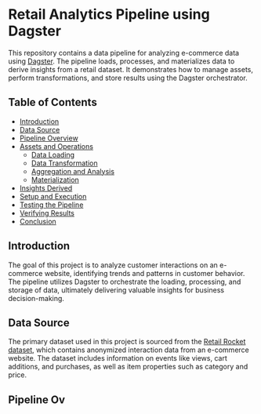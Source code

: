 # Retail Analytics Pipeline using Dagster

This repository contains a data pipeline for analyzing e-commerce data using [Dagster](https://dagster.io/). The pipeline loads, processes, and materializes data to derive insights from a retail dataset. It demonstrates how to manage assets, perform transformations, and store results using the Dagster orchestrator.

## Table of Contents

-   [Introduction](#introduction)
-   [Data Source](#data-source)
-   [Pipeline Overview](#pipeline-overview)
-   [Assets and Operations](#assets-and-operations)
    -   [Data Loading](#data-loading)
    -   [Data Transformation](#data-transformation)
    -   [Aggregation and Analysis](#aggregation-and-analysis)
    -   [Materialization](#materialization)
-   [Insights Derived](#insights-derived)
-   [Setup and Execution](#setup-and-execution)
-   [Testing the Pipeline](#testing-the-pipeline)
-   [Verifying Results](#verifying-results)
-   [Conclusion](#conclusion)

## Introduction

The goal of this project is to analyze customer interactions on an e-commerce website, identifying trends and patterns in customer behavior. The pipeline utilizes Dagster to orchestrate the loading, processing, and storage of data, ultimately delivering valuable insights for business decision-making.

## Data Source

The primary dataset used in this project is sourced from the [Retail Rocket dataset](https://www.kaggle.com/datasets/retailrocket/ecommerce-dataset), which contains anonymized interaction data from an e-commerce website. The dataset includes information on events like views, cart additions, and purchases, as well as item properties such as category and price.

## Pipeline Ov
